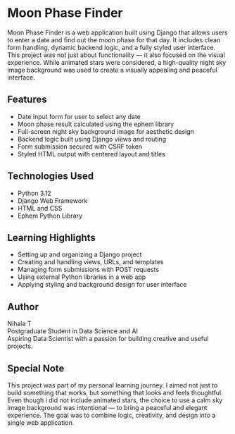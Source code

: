 # Moon Phase Finder
Moon Phase Finder is a web application built using Django that allows users to enter a date and find out the moon phase for that day. It includes clean form handling, dynamic backend logic, and a fully styled user interface.
This project was not just about functionality — it also focused on the visual experience. While animated stars were considered, a high-quality night sky image background was used to create a visually appealing and peaceful interface.

## Features
- Date input form for user to select any date
- Moon phase result calculated using the ephem library
- Full-screen night sky background image for aesthetic design
- Backend logic built using Django views and routing
- Form submission secured with CSRF token
- Styled HTML output with centered layout and titles

## Technologies Used
- Python 3.12
- Django Web Framework
- HTML and CSS
- Ephem Python Library

## Learning Highlights
- Setting up and organizing a Django project
- Creating and handling views, URLs, and templates
- Managing form submissions with POST requests
- Using external Python libraries in a web app
- Applying styling and background design for user interface

## Author
Nihala T  
Postgraduate Student in Data Science and AI  
Aspiring Data Scientist with a passion for building creative and useful projects.

## Special Note
This project was part of my personal learning journey. I aimed not just to build something that works, but something that looks and feels thoughtful. Even though i did not include animated stars, the choice to use a calm sky image background was intentional — to bring a peaceful and elegant experience. The goal was to combine logic, creativity, and design into a single web application.
